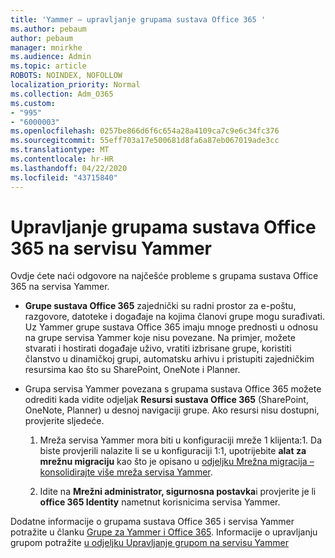 ```yaml
---
title: 'Yammer – upravljanje grupama sustava Office 365 '
ms.author: pebaum
author: pebaum
manager: mnirkhe
ms.audience: Admin
ms.topic: article
ROBOTS: NOINDEX, NOFOLLOW
localization_priority: Normal
ms.collection: Adm_O365
ms.custom:
- "995"
- "6000003"
ms.openlocfilehash: 0257be866d6f6c654a28a4109ca7c9e6c34fc376
ms.sourcegitcommit: 55eff703a17e500681d8fa6a87eb067019ade3cc
ms.translationtype: MT
ms.contentlocale: hr-HR
ms.lasthandoff: 04/22/2020
ms.locfileid: "43715840"
---
```

# <a name="manage-office-365-groups-in-yammer"></a>Upravljanje grupama sustava Office 365 na servisu Yammer

Ovdje ćete naći odgovore na najčešće probleme s grupama sustava Office 365 na servisa Yammer.

* **Grupe sustava Office 365** zajednički su radni prostor za e-poštu, razgovore, datoteke i događaje na kojima članovi grupe mogu surađivati. Uz Yammer grupe sustava Office 365 imaju mnoge prednosti u odnosu na grupe servisa Yammer koje nisu povezane. Na primjer, možete stvarati i hostirati događaje uživo, vratiti izbrisane grupe, koristiti članstvo u dinamičkoj grupi, automatsku arhivu i pristupiti zajedničkim resursima kao što su SharePoint, OneNote i Planner.

* Grupa servisa Yammer povezana s grupama sustava Office 365 možete odrediti kada vidite odjeljak **Resursi sustava Office 365** (SharePoint, OneNote, Planner) u desnoj navigaciji grupe. Ako resursi nisu dostupni, provjerite sljedeće.

  1. Mreža servisa Yammer mora biti u konfiguraciji mreže 1 klijenta:1. Da biste provjerili nalazite li se u konfiguraciji 1:1, upotrijebite **alat za mrežnu migraciju** kao što je opisano u [odjeljku Mrežna migracija – konsolidirajte više mreža servisa Yammer](https://docs.microsoft.com/yammer/configure-your-yammer-network/consolidate-multiple-yammer-networks).

  2. Idite na **Mrežni administrator, sigurnosna postavka**i provjerite je li **office 365 Identity** nametnut korisnicima servisa Yammer.

Dodatne informacije o grupama sustava Office 365 i servisa Yammer potražite u članku [Grupe za Yammer i Office 365](https://docs.microsoft.com/yammer/manage-yammer-groups/yammer-and-office-365-groups). Informacije o upravljanju grupom potražite [u odjeljku Upravljanje grupom na servisu Yammer](https://support.office.com/article/Manage-a-group-in-Yammer-6e05c6d6-5548-4c88-89cd-e6757a514ef2)

